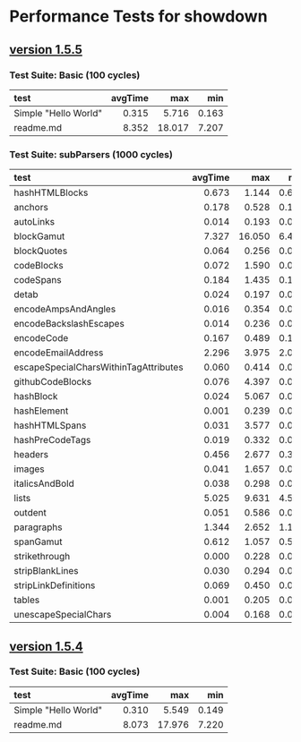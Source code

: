# Performance Tests for showdown


## [version 1.5.5](https://github.com/showdownjs/showdown/tree/)

### Test Suite: Basic (100 cycles)
| test | avgTime | max | min |
|:-----|--------:|----:|----:|
|Simple "Hello World"|0.315|5.716|0.163|
|readme.md|8.352|18.017|7.207|

### Test Suite: subParsers (1000 cycles)
| test | avgTime | max | min |
|:-----|--------:|----:|----:|
|hashHTMLBlocks|0.673|1.144|0.622|
|anchors|0.178|0.528|0.157|
|autoLinks|0.014|0.193|0.013|
|blockGamut|7.327|16.050|6.464|
|blockQuotes|0.064|0.256|0.058|
|codeBlocks|0.072|1.590|0.059|
|codeSpans|0.184|1.435|0.165|
|detab|0.024|0.197|0.022|
|encodeAmpsAndAngles|0.016|0.354|0.014|
|encodeBackslashEscapes|0.014|0.236|0.012|
|encodeCode|0.167|0.489|0.149|
|encodeEmailAddress|2.296|3.975|2.079|
|escapeSpecialCharsWithinTagAttributes|0.060|0.414|0.053|
|githubCodeBlocks|0.076|4.397|0.055|
|hashBlock|0.024|5.067|0.011|
|hashElement|0.001|0.239|0.000|
|hashHTMLSpans|0.031|3.577|0.010|
|hashPreCodeTags|0.019|0.332|0.015|
|headers|0.456|2.677|0.391|
|images|0.041|1.657|0.032|
|italicsAndBold|0.038|0.298|0.035|
|lists|5.025|9.631|4.573|
|outdent|0.051|0.586|0.044|
|paragraphs|1.344|2.652|1.195|
|spanGamut|0.612|1.057|0.555|
|strikethrough|0.000|0.228|0.000|
|stripBlankLines|0.030|0.294|0.027|
|stripLinkDefinitions|0.069|0.450|0.060|
|tables|0.001|0.205|0.000|
|unescapeSpecialChars|0.004|0.168|0.003|


## [version 1.5.4](https://github.com/showdownjs/showdown/tree/)

### Test Suite: Basic (100 cycles)
| test | avgTime | max | min |
|:-----|--------:|----:|----:|
|Simple "Hello World"|0.310|5.549|0.149|
|readme.md|8.073|17.976|7.220|


